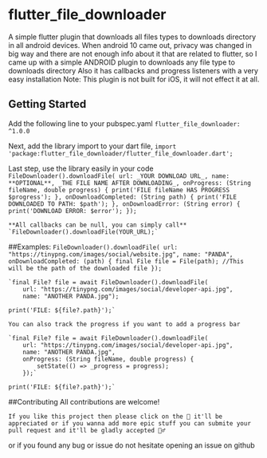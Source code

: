 # flutter_file_downloader

A simple flutter plugin that downloads all files types to downloads directory in all android devices.
When android 10 came out, privacy was changed in big way
and there are not enough info about it that are related to flutter,
so I came up with a simple ANDROID plugin to downloads any file type to downloads directory
Also it has callbacks and progress listeners with a very easy installation
Note: This plugin is not built for iOS, it will not effect it at all.

## Getting Started

Add the following line to your pubspec.yaml
  `flutter_file_downloader: ^1.0.0`

Next,
    add the library import to your dart file,
    `import 'package:flutter_file_downloader/flutter_file_downloader.dart';`

Last step,
    use the library easily in your code
    `FileDownloader().downloadFile(
        url: _YOUR DOWNLOAD URL_,
        name: **OPTIONAL**, _THE FILE NAME AFTER DOWNLOADING_,
        onProgress: (String fileName, double progress) {
          print('FILE fileName HAS PROGRESS $progress');
        },
        onDownloadCompleted: (String path) {
          print('FILE DOWNLOADED TO PATH: $path');
        },
        onDownloadError: (String error) {
          print('DOWNLOAD ERROR: $error');
        });`

    **All callbacks can be null, you can simply call** `FileDownloader().downloadFile(YOUR_URL);`


##Examples:
    `FileDownloader().downloadFile(
        url: "https://tinypng.com/images/social/website.jpg",
        name: "PANDA",
        onDownloadCompleted: (path) {
            final File file = File(path);
            //This will be the path of the downloaded file
        });`

    `final File? file = await FileDownloader().downloadFile(
        url: "https://tinypng.com/images/social/developer-api.jpg",
        name: "ANOTHER PANDA.jpg");

    print('FILE: ${file?.path}');`

    You can also track the progress if you want to add a progress bar

    `final File? file = await FileDownloader().downloadFile(
        url: "https://tinypng.com/images/social/developer-api.jpg",
        name: "ANOTHER PANDA.jpg",
        onProgress: (String fileName, double progress) {
            setState(() => _progress = progress);
        });`

    print('FILE: ${file?.path}');`

##Contributing
    All contributions are welcome!

    If you like this project then please click on the 🌟 it'll be appreciated or if you wanna add more epic stuff you can submite your pull request and it'll be gladly accepted 🙆‍♂️

or if you found any bug or issue do not hesitate opening an issue on github
